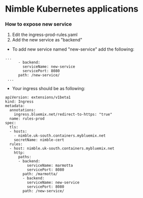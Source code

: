 # Nimble Kubernetes applications
### How to expose new service
1. Edit the ingress-prod-rules.yaml
2. Add the new service as "backend"
  * To add new service named "new-service" add the following:
  ```
  ...
        - backend:
          serviceName: new-service
          servicePort: 8080
        path: /new-service/
   ...
  
  ```
  
  * Your ingress should be as following:
  
```
apiVersion: extensions/v1beta1
kind: Ingress
metadata:
  annotations:
    ingress.bluemix.net/redirect-to-https: "true"
  name: rules-prod
spec:
  tls:
  - hosts:
    - nimble.uk-south.containers.mybluemix.net
    secretName: nimble-cert
  rules:
  - host: nimble.uk-south.containers.mybluemix.net
    http:
      paths:
      - backend:
          serviceName: marmotta
          servicePort: 8080
        path: /marmotta/
        - backend:
          serviceName: new-service
          servicePort: 8080
        path: /new-service/
```

